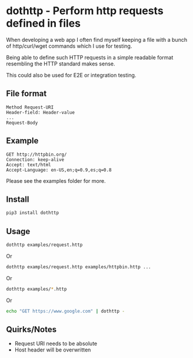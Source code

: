 # dothttp - Perform http requests defined in files
When developing a web app I often find myself keeping a file with a bunch of http/curl/wget commands which I use for testing.

Being able to define such HTTP requests in a simple readable format resembling the HTTP standard makes sense.

This could also be used for E2E or integration testing.

## File format
```
Method Request-URI
Header-field: Header-value
...
Request-Body
```

## Example
```
GET http://httpbin.org/
Connection: keep-alive
Accept: text/html
Accept-Language: en-US,en;q=0.9,es;q=0.8
```
Please see the examples folder for more.

## Install
```bash
pip3 install dothttp
```

## Usage
```bash
dothttp examples/request.http
```
Or
```bash
dothttp examples/request.http examples/httpbin.http ...
```
Or
```bash
dothttp examples/*.http
```
Or
```bash
echo "GET https://www.google.com" | dothttp -
```

## Quirks/Notes
* Request URI needs to be absolute
* Host header will be overwritten
